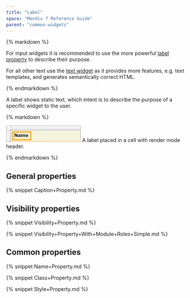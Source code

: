 ```yaml
---
title: "Label"
space: "Mendix 7 Reference Guide"
parent: "common-widgets"
---
```



<div class="alert alert-warning">{% markdown %}

For input widgets it is recommended to use the more powerful [label property](text-box) to describe their purpose.

For all other text use the [text widget](text) as it provides more features, e.g. text templates, and generates semantically correct HTML.

{% endmarkdown %}</div>

A label shows static text, which intent is to describe the purpose of a specific widget to the user.

<div class="alert alert-info">{% markdown %}

![](attachments/16713817/16843959.jpg)
A label placed in a cell with render mode header.

{% endmarkdown %}</div>

## General properties

{% snippet Caption+Property.md %}

## Visibility properties

{% snippet Visibility+Property.md %}

{% snippet Visibility+Property+With+Module+Roles+Simple.md %}

## Common properties

{% snippet Name+Property.md %}

{% snippet Class+Property.md %}

{% snippet Style+Property.md %}
